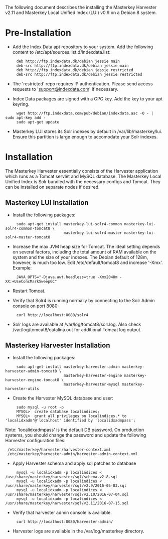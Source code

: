 The following document describes the installing the Masterkey Harvester v2.11 
and Masterkey Local Unified Index (LUI) v0.9 on a Debian 8 system.


Pre-Installation
================

*  Add the Index Data apt repository to your system.   Add the following content to
/etc/apt/sources.list.d/indexdata.list:

```
     deb http://ftp.indexdata.dk/debian jessie main 
     deb-src http://ftp.indexdata.dk/debian jessie main
     deb http://ftp.indexdata.dk/debian jessie restricted 
     deb-src http://ftp.indexdata.dk/debian jessie restricted

```

*  The 'restricted' repo requires IP authentication.   Please send access requests to 'support@indexdata.com' if necessary. 

*  Index Data packages are signed with a GPG key.   Add the key to your apt keyring.

```
     wget http://ftp.indexdata.com/pub/debian/indexdata.asc -O - | sudo apt-key add -
     sudo apt-get update

```

*  Masterkey LUI stores its Solr indexes by default in /var/lib/masterkey/lui.
Ensure this partition is large enough to accomodate your Solr indexes.


Installation
============

The Masterkey Harvester essentially consists of the Harvester application which runs
as a Tomcat servlet and MySQL database.   The Masterkey Local Unified Index is 
Solr bundled with the necessary configs and Tomcat.  They can be installed on 
separate nodes if desired. 


Masterkey LUI Installation
--------------------------


*  Install the following packages:

```
     sudo apt-get install masterkey-lui-solr4-common masterkey-lui-solr4-common-tomcat8 \
                          masterkey-lui-solr4-master masterkey-lui-solr4-master-tomcat8

```

*  Increase the max JVM heap size for Tomcat.  The ideal setting depends on several
factors, including the total amount of RAM available on the system and the size of your
indexes.   The Debian default of 128m, however, is much too low.  Edit 
/etc/default/tomcat8 and increase '-Xmx'.   Example:

```
     JAVA_OPTS="-Djava.awt.headless=true -Xmx2048m -XX:+UseConcMarkSweepGC"

```

*  Restart Tomcat.

*  Verify that Solr4 is running normally by connecting to the Solr Admin console 
on port 8080:

```
     curl http://localhost:8080/solr4

```

*  Solr logs are available at /var/log/tomcat8/solr.log.  Also check /var/log/tomcat8/catalina.out for additional Tomcat log output. 


Masterkey Harvester Installation
--------------------------------

*  Install the following packages:

```
     sudo apt-get install masterkey-harvester-admin masterkey-harvester-admin-tomcat8 \
                          masterkey-harvester-engine masterkey-harvester-engine-tomcat8 \
                          masterkey-harvester-mysql masterkey-harvester-utils

```

*  Create the Harvester MySQL database and user:

```
     sudo mysql -u root -p 
     MYSQL>  create database localindices; 
     MYSQL>  grant all privileges on localindices.* to 'localidxadm'@'localhost' identified by 'localidxadmpass';

```

Note: 'localidxadmpass' is the default DB password.  On production systems, you should 
change the password and update the following Harvester configuration files:

     /etc/masterkey/harvester/harvester-context.xml
     /etc/masterkey/harvester-admin/harvester-admin-context.xml

*  Apply Harvester schema and apply sql patches to database

```
     mysql -u localidxadm -p localindices < /usr/share/masterkey/harvester/sql/schema.v2.8.sql
     mysql -u localidxadm -p localindices < /usr/share/masterkey/harvester/sql/v2.9/2016-05-03.sql
     mysql -u localidxadm -p localindices < /usr/share/masterkey/harvester/sql/v2.10/2016-07-04.sql
     mysql -u localidxadm -p localindices < /usr/share/masterkey/harvester/sql/v2.11/2016-07-15.sql

```

*  Verify that harvester admin console is available. 

```
     curl http://localhost:8080/harvester-admin/

```

*  Harvester logs are available in the /var/log/masterkey directory. 


